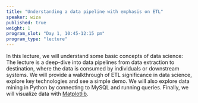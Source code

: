 ```yaml
---
title: "Understanding a data pipeline with emphasis on ETL"
speaker: wiza
published: true
weight: 1
program_slot: "Day 1, 10:45-12:15 pm"
program_type: "lecture"
---
```


In this lecture, we will understand some basic concepts of data science: The lecture is a deep-dive into data pipelines from data extraction to destination, where the data is consumed by individuals or downstream systems. We will provide a walkthrough of ETL significance in data science, explore key technologies and see a simple demo. We will also explore data mining in Python by connecting to MySQL and running queries. Finally, we will visualize data with [Matplotlib](https://matplotlib.org/).
